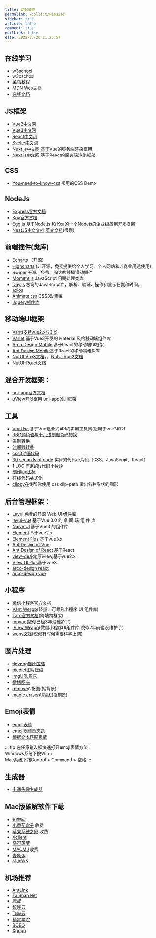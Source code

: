 ```yaml
---
title: 网站收藏
permalink: /collect/website
sidebar: true
article: false
comment: true
editLink: false
date: 2022-05-20 11:25:57
---
```


## 在线学习
* [w3school](https://www.w3school.com.cn/)
* [w3cschool](https://www.w3cschool.cn/tutorial)
* [菜鸟教程](https://www.runoob.com/)
* [MDN Web文档](https://developer.mozilla.org/zh-CN/docs/Learn)
* [在线文档](https://devdocs.io/)

## JS框架
* [Vue2中文网](https://v2.cn.vuejs.org/v2/guide/)
* [Vue3中文网](https://cn.vuejs.org/guide/introduction.html)
* [React中文网](https://react.docschina.org/)
* [Svelte中文网](https://www.svelte.cn/)
* [Nuxt.js中文网](https://www.nuxtjs.cn/) 基于Vue的服务端渲染框架
* [Next.js中文网](https://www.nextjs.cn/) 基于React的服务端渲染框架

## CSS
* [You-need-to-know-css](https://lhammer.cn/You-need-to-know-css/#/zh-cn/) 常用的CSS Demo

## NodeJs
* [Express官方文档](https://www.expressjs.com.cn/)
* [Koa官方文档](http://www.koajs.com.cn/)
* [Egg.js](https://www.eggjs.org/zh-CN/intro/quickstart) 基于Node.js 和 Koa的一个Nodejs的企业级应用开发框架
* [NestJS中文文档](https://nest.nodejs.cn/) [英文文档](https://docs.nestjs.com/)(很慢)


## 前端插件(类库)
* [Echarts](https://echarts.apache.org/examples/zh/index.html) （开源）
* [Highcharts](https://www.hcharts.cn/demo/highcharts) (非开源，免费提供给个人学习、个人网站和非商业用途使用)
* [Swiper](https://www.swiper.com.cn/) 开源、免费、强大的触摸滑动插件
* [Moment.js](http://momentjs.cn/) JavaScript 日期处理类库
* [Day.js](https://dayjs.fenxianglu.cn/) 极简的JavaScript库，解析、验证、操作和显示日期和时间。
* [axios](http://www.axios-js.com/)
* [Animate.css](https://animate.style/) CSS3动画库
* [Jquery插件库](https://www.jq22.com/)

## 移动端UI框架
* [Vant(支持vue2.x与3.x)](https://vant-ui.github.io/vant/#/zh-CN)
* [Varlet](https://varletjs.org/#/zh-CN/home) 基于Vue3开发的 Material 风格移动端组件库
* [Arco Design Mobile](https://arco.design/mobile/react/arco-design/pc/#/doc/readme) 基于React的移动端UI框架
* [Ant Design Mobile](https://ant-design-mobile.antgroup.com/zh/guide/quick-start)基于React的移动端组件库
* [NutUI Vue3文档](https://nutui.jd.com/h5/vue/4x/#/zh-CN/guide/intro)，，[NutUI Vue2文档](https://nutui.jd.com/2x/#/intro)
* [NutUI-React文档](https://nutui.jd.com/h5/react/2x/#/zh-CN/guide/intro-react)

## 混合开发框架：
* [uni-app官方文档](https://uniapp.dcloud.net.cn/)
* [uView开发框架](https://v1.uviewui.com/components/intro.html) uni-app的UI框架

## 工具
* [VueUse](https://vueuse.nodejs.cn/guide/) 基于Vue组合式API的实用工具集(适用于vue3和2)
* [RBG颜色值与十六进制颜色码转换](https://www.sioe.cn/yingyong/yanse-rgb-16/)
* [进制转换](https://tool.lu/hexconvert/)
* [时间戳转换](https://tool.lu/timestamp/)
* [css3动画代码](https://www.webhek.com/post/css3-animation-sniplet-collection/#/)
* [30 seconds of code](https://www.30secondsofcode.org/) 实用的代码小片段（CSS、JavaScript、React）
* [1 LOC](https://1loc.dev/) 有用的js代码小片段
* [制作ico图标](https://www.bitbug.net/) 
* [在线代码格式化](https://tool.oschina.net/codeformat/json/)
* [clippy](https://bennettfeely.com/clippy/)在线帮你使用 css clip-path 做出各种形状的图形

## 后台管理框架：
* [Layui](https://layui.dev/docs/2.8/) 免费的开源 Web UI 组件库
* [layui-vue](http://www.layui-vue.com/zh-CN/guide/introduce) 基于Vue 3.0 的 桌 面 端 组 件 库
* [Naive UI](https://www.naiveui.com/zh-CN/light/docs/installation) 基于Vue3 的组件库
* [Element](https://element.eleme.cn/#/zh-cn/component/installation) 基于vue2.x
* [Element Plus](http://element-plus.org/zh-CN/guide/design.html) 基于vue3.x
* [Ant Design of Vue](https://antdv.com/docs/vue/introduce-cn/)
* [Ant Design of React](https://ant-design.antgroup.com/docs/react/introduce-cn) 基于React
* [view-design](http://v4.iviewui.com/docs/introduce)原iview,基于vue2.x
* [View UI Plus](https://www.iviewui.com/view-ui-plus/guide/introduce)基于vue3.
* [arco-design react](https://arco.design/react/docs/start)
* [arco-design vue](https://arco.design/vue/docs/start)

## 小程序
* [微信小程序官方文档](https://developers.weixin.qq.com/miniprogram/dev/framework/MINA.html)
* [Vant Weapp](https://vant-ui.github.io/vant-weapp/#/home)(轻量、可靠的小程序 UI 组件库)
* [Taro官方文档](https://taro-docs.jd.com/docs/)(跨端跨框架)
* [mpvue](http://mpvue.com/mpvue/)(貌似已经3年没维护了)
* [iView Weapp](http://inmap.talkingdata.com/wx/index_prod.html#/docs/guide/start)(微信小程序UI组件库,貌似2年前也没维护了)
* [wepy文档](https://wepyjs.github.io/wepy-docs/2.x/#/)(貌似有时候需要科学上网)

## 图片处理
* [tinypng图片压缩](https://tinypng.com/)
* [picdiet图片压缩](https://picdiet.eula.club/)
* [ImgURL图床](https://www.imgurl.org/vip/manage/upload)
* [微博图床](https://pic.gimhoy.com/)
* [remove](https://www.remove.bg/zh)AI抠图(抠背景)
* [magic eraser](https://www.magiceraser.io/)AI抠图(抠前景)

## Emoji表情
* [emoji表情](https://emojipedia.org/)
* [emoji表情备忘录](https://www.webfx.com/tools/emoji-cheat-sheet/)
* [根据文本匹配表情](https://translate.yandex.com/?lang=zh-emj)

::: tip
在任意输入框快速打开emoji表情方法：<br/>
Windows系统下按Win + .<br/>
Mac系统下按Control + Command + 空格
:::

## 生成器
* [卡通头像生成器](https://toonme.com/)

## Mac版破解软件下载
* [知您网](https://www.zhiniw.com/)
* [小番茄盒子](https://www.mac163.cn/) 收费
* [苹果系统之家](https://macoshome.com/) 收费
* [Xclient](https://xclient.info/)
* [马可菠萝](https://www.macbl.com/)
* [MACMJ](https://www.macmj.com/) 收费
* [麦氪派](https://www.waitsun.com/topics/os)
* [MacWK](https://macwk.com.cn/)

## 机场推荐
* [AntLink](https://antlink.icu/#/dashboard)
* [TaiShan Net](https://www.taishan.pro/#/dashboard)
* [魔戒](https://mojie.app/shop)
* [智连云](https://888tizi.com/#/dashboard)
* [飞鸟云](https://feiniaoyun09.life/#/dashboard)
* [精灵学院](https://www.riolu.me/user#/dashboard)
* [BOBO](https://booob.top/?gad_source=5&gclid=EAIaIQobChMI2L27g5DwiwMVqSP5AB1aQydwEAEYASAAEgJTz_D_BwE#/)
* [Xgogo](https://gwgwo.top/?gad_source=5&gclid=EAIaIQobChMIk_Kog5DwiwMVWxf5AB2qnBbhEAEYASAAEgIzoPD_BwE#/)
